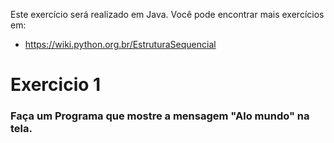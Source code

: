 Este exercício será realizado em Java.
Você pode encontrar mais exercícios em:
- https://wiki.python.org.br/EstruturaSequencial

# Exercicio 1

### Faça um Programa que mostre a mensagem "Alo mundo" na tela.